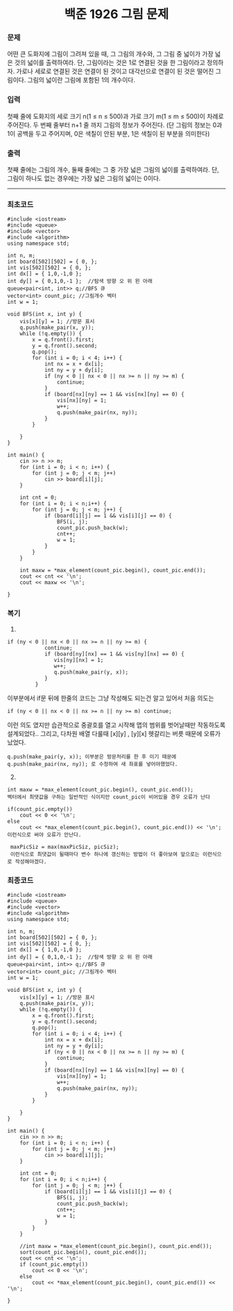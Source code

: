 <h1 align="center"> 백준 1926 그림 문제 </h1>

<h3>문제 </h3>

어떤 큰 도화지에 그림이 그려져 있을 때, 그 그림의 개수와, 그 그림 중 넓이가 가장 넓은 것의 넓이를 출력하여라. 단, 그림이라는 것은 1로 연결된 것을 한 그림이라고 정의하자. 가로나 세로로 연결된 것은 연결이 된 것이고 대각선으로 연결이 된 것은 떨어진 그림이다. 그림의 넓이란 그림에 포함된 1의 개수이다.

<h3>입력 </h3>

첫째 줄에 도화지의 세로 크기 n(1 ≤ n ≤ 500)과 가로 크기 m(1 ≤ m ≤ 500)이 차례로 주어진다. 두 번째 줄부터 n+1 줄 까지 그림의 정보가 주어진다. (단 그림의 정보는 0과 1이 공백을 두고 주어지며, 0은 색칠이 안된 부분, 1은 색칠이 된 부분을 의미한다)

<h3>출력 </h3>

첫째 줄에는 그림의 개수, 둘째 줄에는 그 중 가장 넓은 그림의 넓이를 출력하여라. 단, 그림이 하나도 없는 경우에는 가장 넓은 그림의 넓이는 0이다.

---
<h3>최초코드</h3>

```
#include <iostream> 
#include <queue>
#include <vector>
#include <algorithm>
using namespace std;

int n, m;
int board[502][502] = { 0, };
int vis[502][502] = { 0, };
int dx[] = { 1,0,-1,0 };
int dy[] = { 0,1,0,-1 };  //탐색 방향 오 위 왼 아래
queue<pair<int, int>> q;//BFS 큐
vector<int> count_pic; //그림개수 벡터
int w = 1;

void BFS(int x, int y) {
	vis[x][y] = 1; //방문 표시
	q.push(make_pair(x, y));
	while (!q.empty()) {
		x = q.front().first;
		y = q.front().second;
		q.pop();
		for (int i = 0; i < 4; i++) {
			int nx = x + dx[i];
			int ny = y + dy[i];
			if (ny < 0 || nx < 0 || nx >= n || ny >= m) {
				continue;
			}
			if (board[nx][ny] == 1 && vis[nx][ny] == 0) {
				vis[nx][ny] = 1;
				w++;
				q.push(make_pair(nx, ny));
			}
		}

	}
}

int main() {
	cin >> n >> m;
	for (int i = 0; i < n; i++) {
		for (int j = 0; j < m; j++)
			cin >> board[i][j];
	}

	int cnt = 0;
	for (int i = 0; i < n;i++) {
		for (int j = 0; j < m; j++) {
			if (board[i][j] == 1 && vis[i][j] == 0) {
				BFS(i, j);
				count_pic.push_back(w);
				cnt++;
				w = 1;
			}
		}
	}

	int maxw = *max_element(count_pic.begin(), count_pic.end());
	cout << cnt << '\n';
	cout << maxw << '\n';

}
```
<h3>복기</h3>

1.
```
if (ny < 0 || nx < 0 || nx >= n || ny >= m) {
            continue;
            if (board[ny][nx] == 1 && vis[ny][nx] == 0) {
               vis[ny][nx] = 1;
               w++;
               q.push(make_pair(y, x));
            }
         }
```
이부분에서 if문 뒤에 한줄의 코드는 그냥 작성해도 되는건 알고 있어서 처음 의도는
```
if (ny < 0 || nx < 0 || nx >= n || ny >= m) continue;
```
이런 의도 였지만 습관적으로 중괄호를 열고 시작해 맵의 범위를 벗어날때만 작동하도록 설계되었다..
그리고, 다차원 배열 다룰때 [x][y] , [y][x] 헷갈리는 버릇 때문에 오류가 났었다.
```
q.push(make_pair(y, x)); 이부분은 방문처리를 한 후 이기 때문에
q.push(make_pair(nx, ny)); 로 수정하여 새 좌표를 넣어야했었다.
```

2.
```
int maxw = *max_element(count_pic.begin(), count_pic.end()); 
벡터에서 최댓값을 구하는 일반적인 식이지만 count_pic이 비어있을 경우 오류가 난다

if(count_pic.empty())
    cout << 0 << '\n';
else
    cout << *max_element(count_pic.begin(), count_pic.end()) << '\n';
이런식으로 써야 오류가 안난다.

 maxPicSiz = max(maxPicSiz, picSiz);
 이런식으로 최댓값이 될때마다 변수 하나에 갱신하는 방법이 더 좋아보여 앞으로는 이런식으로 작성해야겠다.
```

<h3>최종코드 </h3>

```
#include <iostream> 
#include <queue>
#include <vector>
#include <algorithm>
using namespace std;

int n, m;
int board[502][502] = { 0, };
int vis[502][502] = { 0, };
int dx[] = { 1,0,-1,0 };
int dy[] = { 0,1,0,-1 };  //탐색 방향 오 위 왼 아래
queue<pair<int, int>> q;//BFS 큐
vector<int> count_pic; //그림개수 벡터
int w = 1;

void BFS(int x, int y) {
	vis[x][y] = 1; //방문 표시
	q.push(make_pair(x, y));
	while (!q.empty()) {
		x = q.front().first;
		y = q.front().second;
		q.pop();
		for (int i = 0; i < 4; i++) {
			int nx = x + dx[i];
			int ny = y + dy[i];
			if (ny < 0 || nx < 0 || nx >= n || ny >= m) {
				continue;
			}
			if (board[nx][ny] == 1 && vis[nx][ny] == 0) {
				vis[nx][ny] = 1;
				w++;
				q.push(make_pair(nx, ny));
			}
		}

	}
}

int main() {
	cin >> n >> m;
	for (int i = 0; i < n; i++) {
		for (int j = 0; j < m; j++)
			cin >> board[i][j];
	}

	int cnt = 0;
	for (int i = 0; i < n;i++) {
		for (int j = 0; j < m; j++) {
			if (board[i][j] == 1 && vis[i][j] == 0) {
				BFS(i, j);
				count_pic.push_back(w);
				cnt++;
				w = 1;
			}
		}
	}

	//int maxw = *max_element(count_pic.begin(), count_pic.end());
	sort(count_pic.begin(), count_pic.end());
	cout << cnt << '\n';
	if (count_pic.empty())
		cout << 0 << '\n';
	else
		cout << *max_element(count_pic.begin(), count_pic.end()) << '\n';

}
```